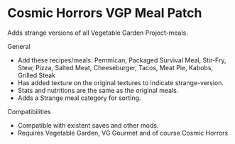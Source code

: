 # Cosmic Horrors VGP Meal Patch

Adds strange versions of all Vegetable Garden Project-meals.

General	
 * Add these recipes/meals: Pemmican, Packaged Survival Meal, Stir-Fry, Stew, Pizza, Salted Meat, Cheeseburger, Tacos, Meat Pie, Kabobs, Grilled Steak
 * Has added texture on the original textures to indicate strange-version.
 * Stats and nutritions are the same as the original meals.
 * Adds a Strange meal category for sorting.

Compatibilities
 * Compatible with existent saves and other mods.
 * Requires Vegetable Garden, VG Gourmet and of course Cosmic Horrors
